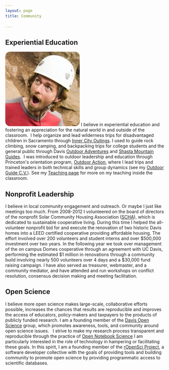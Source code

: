 ```yaml
---
layout: page
title: Community

---
```


Experiential Education
----------------------

![floatright](assets/img/ohno.png) I believe in experiential
education and fostering an appreciation for the natural world
in and outside of the classroom.  I help organize and lead
wilderness trips for disadvantaged children in Sacramento through
[Inner City Outings](http://ico.sierraclub.org/sacramento/).
I used to guide rock climbing, snow camping, and backpacking trips
for college students and the general public through Davis 
[Outdoor Adventures](http://campusrecreation.ucdavis.edu/outdoor_adventures)
and [Shasta Mountain Guides](http://www.shastaguides.com).  I was introduced
to outdoor leadership and education through Princeton's orientation
program, [Outdoor Action](http://www.princeton.edu/%7Eoa/index.shtml),
where I lead trips and trained leaders in both technical skills 
and group dynamics (see my 
[Outdoor Guide C.V.](http://www.carlboettiger.info/wp-content/uploads/2011/07/climbingcv.pdf)).
See my [Teaching page](http://carlboettiger.info/teaching.html) for more
on my teaching inside the classroom.


Nonprofit Leadership
---------------------

I believe in local community engagement and outreach. Or maybe I just
like meetings too much.  From 2008-2012 I volunteered on the board
of directors of the nonprofit Solar Community Housing Association
([SCHA](http://schadavis.org)), which is dedicated to sustainable
cooperative living. During this time I helped the all-volunteer nonprofit
bid for and execute the renovation of two historic Davis homes into a LEED
certified cooperative providing affordable housing.   The effort involved
over 200 volunteers and student interns and over $500,000 investment over
two years. In the following year we took over management of the on campus
Domes cooperative through an agreement with UC Davis, performing the
estimated $1 million in renovations through a community build involving
nearly 500 volunteers over 4 days and a $30,000 fund raising campaign.
I have also served as treasurer, webmaster, and a community mediator,
and have attended and run workshops on conflict resolution, consensus
decision making and meeting facilitation.

Open Science 
------------

I believe more open science makes large-scale, collaborative efforts
possible, increases the chances that results are reproducible and improves
the access of educators, policy-makers and taxpayers to the products
of publicly funded research. I am a founding member of the [Davis Open
Science](http://openwetware.org/wiki/UC_Davis_Open_Science) group, which
promotes awareness, tools, and community around open science issues.  
 I strive to make my research process
transparent and reproducible through the practice of [Open Notebook
Science](http://www.carlboettiger.info/2012/09/28/Welcome-to-my-lab-notebook.html)
I am particularly interested in the role of technology in hampering or
facilitating these goals.  In this spirit, I am a founding member of the
[rOpenSci Project](http://ropensci.org), a software developer collective
with the goals of providing tools and building community to promote open
science by providing programmatic access to scientific databases.


